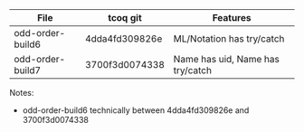 | File              | tcoq git       | Features                           | 
| ----------------- | -------------- | ---------------------------------- |
| odd-order-build6  | 4dda4fd309826e | ML/Notation has try/catch          |
| odd-order-build7  | 3700f3d0074338 | Name has uid, Name has try/catch   |

Notes:
- odd-order-build6 technically between 4dda4fd309826e and 3700f3d0074338
